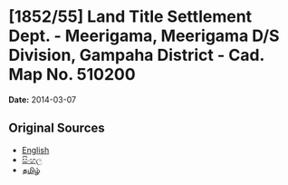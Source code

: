 # [1852/55] Land Title Settlement Dept. - Meerigama, Meerigama D/S Division, Gampaha District - Cad. Map No. 510200

**Date:** 2014-03-07

## Original Sources

- [English](https://documents.gov.lk/view/extra-gazettes/2014/3/1852-55_E.pdf)
- [සිංහල](https://documents.gov.lk/view/extra-gazettes/2014/3/1852-55_S.pdf)
- [தமிழ்](https://documents.gov.lk/view/extra-gazettes/2014/3/1852-55_T.pdf)
